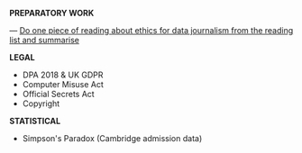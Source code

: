 **PREPARATORY WORK**

— [Do one piece of reading about ethics for data journalism from the reading list and summarise](https://dj-reading.readthedocs.io/en/latest/#ethics)

**LEGAL**

- DPA 2018 & UK GDPR
- Computer Misuse Act
- Official Secrets Act
- Copyright

**STATISTICAL**
- Simpson's Paradox (Cambridge admission data)
